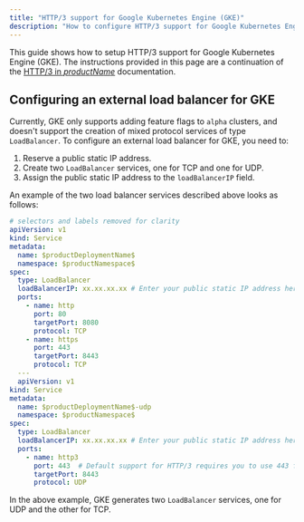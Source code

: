 ```yaml
---
title: "HTTP/3 support for Google Kubernetes Engine (GKE)"
description: "How to configure HTTP/3 support for Google Kubernetes Engine (GKE). This guide shows how to setup the LoadBalancer service for GKE to support both TCP and UDP communications."
---
```


This guide shows how to setup HTTP/3 support for Google Kubernetes Engine (GKE). The instructions provided in this page are a continuation of the [HTTP/3 in $productName$](../../topics/running/http3) documentation.

## Configuring an external load balancer for GKE

Currently, GKE only supports adding feature flags to `alpha` clusters, and doesn't support the creation of mixed protocol services of type `LoadBalancer`. To configure an external load balancer for GKE, you need to:

1. Reserve a public static IP address.
2. Create two `LoadBalancer` services, one for TCP and one for UDP.
3. Assign the public static IP address to the `loadBalancerIP` field.

An example of the two load balancer services described above looks as follows:

```yaml
# selectors and labels removed for clarity
apiVersion: v1
kind: Service
metadata:
  name: $productDeploymentName$
  namespace: $productNamespace$
spec:
  type: LoadBalancer
  loadBalancerIP: xx.xx.xx.xx # Enter your public static IP address here.
  ports:
    - name: http
      port: 80
      targetPort: 8080
      protocol: TCP
    - name: https
      port: 443
      targetPort: 8443
      protocol: TCP
  ---
  apiVersion: v1
kind: Service
metadata:
  name: $productDeploymentName$-udp
  namespace: $productNamespace$
spec:
  type: LoadBalancer
  loadBalancerIP: xx.xx.xx.xx # Enter your public static IP address here.
  ports:
    - name: http3
      port: 443  # Default support for HTTP/3 requires you to use 443 for the external client-facing port.
      targetPort: 8443
      protocol: UDP

```

In the above example, GKE generates two `LoadBalancer` services, one for UDP and the other for TCP.
